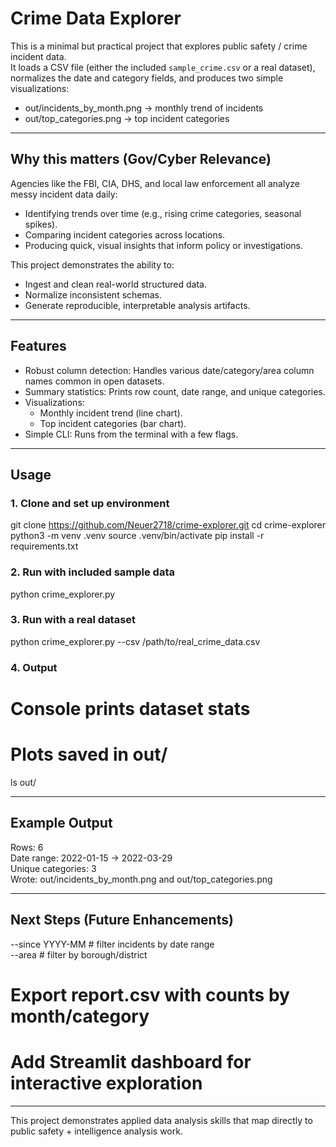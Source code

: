 # Crime Data Explorer

This is a minimal but practical project that explores public safety / crime incident data.  
It loads a CSV file (either the included `sample_crime.csv` or a real dataset), normalizes the date and category fields, and produces two simple visualizations:

- out/incidents_by_month.png → monthly trend of incidents  
- out/top_categories.png → top incident categories  

---

## Why this matters (Gov/Cyber Relevance)

Agencies like the FBI, CIA, DHS, and local law enforcement all analyze messy incident data daily:  
- Identifying trends over time (e.g., rising crime categories, seasonal spikes).  
- Comparing incident categories across locations.  
- Producing quick, visual insights that inform policy or investigations.  

This project demonstrates the ability to:  
- Ingest and clean real-world structured data.  
- Normalize inconsistent schemas.  
- Generate reproducible, interpretable analysis artifacts.  

---

## Features
- Robust column detection: Handles various date/category/area column names common in open datasets.  
- Summary statistics: Prints row count, date range, and unique categories.  
- Visualizations:  
  - Monthly incident trend (line chart).  
  - Top incident categories (bar chart).  
- Simple CLI: Runs from the terminal with a few flags.

---

## Usage

### 1. Clone and set up environment
git clone https://github.com/Neuer2718/crime-explorer.git
cd crime-explorer
python3 -m venv .venv
source .venv/bin/activate
pip install -r requirements.txt

### 2. Run with included sample data
python crime_explorer.py

### 3. Run with a real dataset
python crime_explorer.py --csv /path/to/real_crime_data.csv

### 4. Output
# Console prints dataset stats
# Plots saved in out/
ls out/

---

## Example Output
Rows: 6  
Date range: 2022-01-15 → 2022-03-29  
Unique categories: 3  
Wrote: out/incidents_by_month.png and out/top_categories.png  

---

## Next Steps (Future Enhancements)
--since YYYY-MM        # filter incidents by date range  
--area <borough>       # filter by borough/district  
# Export report.csv with counts by month/category  
# Add Streamlit dashboard for interactive exploration  

---

This project demonstrates applied data analysis skills that map directly to public safety + intelligence analysis work.
